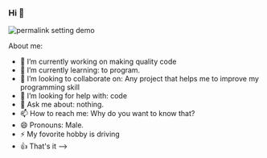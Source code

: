 ### Hi  👋

![permalink setting demo](https://media2.giphy.com/media/LlKN0pAfAduGRYWdbQ/giphy.gif?cid=ecf05e47qsb8beogo32h1o4ud2d5uodq809s7td0xkzy5v1u&rid=giphy.gif&ct=g)

About me:

- 🔭 I’m currently working on making quality code
- 🌱 I’m currently learning: to program.
- 👯 I’m looking to collaborate on: Any project that helps me to improve my programming skill
- 🤔 I’m looking for help with: code
- 💬 Ask me about: nothing.
- 📫 How to reach me: Why do you want to know that?
- 😄 Pronouns: Male.
- ⚡ My fovorite hobby is driving
- 👍 That's it
--> 
